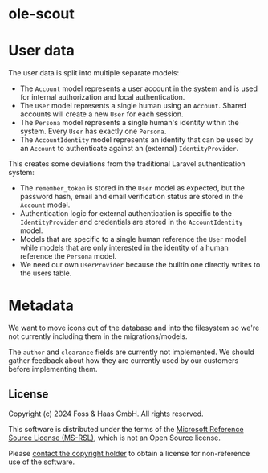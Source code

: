 # ole-scout

# User data

The user data is split into multiple separate models:

-   The `Account` model represents a user account in the system and is used for internal authorization and local authentication.
-   The `User` model represents a single human using an `Account`. Shared accounts will create a new `User` for each session.
-   The `Persona` model represents a single human's identity within the system. Every `User` has exactly one `Persona`.
-   The `AccountIdentity` model represents an identity that can be used by an `Account` to authenticate against an (external) `IdentityProvider`.

This creates some deviations from the traditional Laravel authentication system:

-   The `remember_token` is stored in the `User` model as expected, but the password hash, email and email verification status are stored in the `Account` model.
-   Authentication logic for external authentication is specific to the `IdentityProvider` and credentials are stored in the `AccountIdentity` model.
-   Models that are specific to a single human reference the `User` model while models that are only interested in the identity of a human reference the `Persona` model.
-   We need our own `UserProvider` because the builtin one directly writes to the users table.

# Metadata

We want to move icons out of the database and into the filesystem so we're not currently including them in the migrations/models.

The `author` and `clearance` fields are currently not implemented. We should gather feedback about how they are currently used by our customers before implementing them.

## License

Copyright (c) 2024 Foss & Haas GmbH. All rights reserved.

This software is distributed under the terms of the [Microsoft Reference Source License (MS-RSL)](/LICENSE), which is not an Open Source license.

Please [contact the copyright holder](mailto:info@foss-haas.de) to obtain a license for non-reference use of the software.
